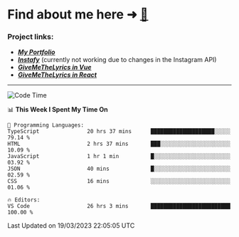 # Find about me here ➜ [🧑](https://pauabella.dev)

### Project links:
- ***[My Portfolio](https://pauabella.dev)***
- ***[Instafy](https://instafy.me)*** (currently not working due to changes in the Instagram API)
- ***[GiveMeTheLyrics in Vue](https://lyrics.pauabella.dev)***
- ***[GiveMeTheLyrics in React](https://pauabella.dev/GiveMeTheLyrics)***

---
<!--START_SECTION:waka-->
![Code Time](http://img.shields.io/badge/Code%20Time-2%2C008%20hrs%2055%20mins-blue)

📊 **This Week I Spent My Time On** 

```text
💬 Programming Languages: 
TypeScript               20 hrs 37 mins      ████████████████████░░░░░   79.14 % 
HTML                     2 hrs 37 mins       ███░░░░░░░░░░░░░░░░░░░░░░   10.09 % 
JavaScript               1 hr 1 min          █░░░░░░░░░░░░░░░░░░░░░░░░   03.92 % 
JSON                     40 mins             █░░░░░░░░░░░░░░░░░░░░░░░░   02.59 % 
CSS                      16 mins             ░░░░░░░░░░░░░░░░░░░░░░░░░   01.06 % 

🔥 Editors: 
VS Code                  26 hrs 3 mins       █████████████████████████   100.00 % 
```


 Last Updated on 19/03/2023 22:05:05 UTC
<!--END_SECTION:waka-->
